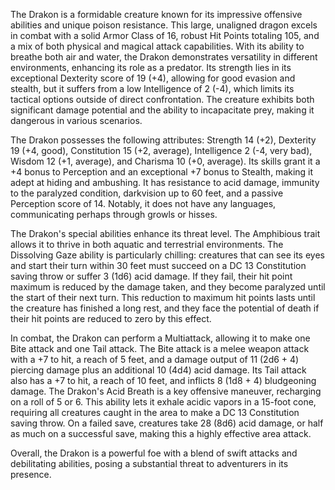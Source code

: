The Drakon is a formidable creature known for its impressive offensive abilities and unique poison resistance. This large, unaligned dragon excels in combat with a solid Armor Class of 16, robust Hit Points totaling 105, and a mix of both physical and magical attack capabilities. With its ability to breathe both air and water, the Drakon demonstrates versatility in different environments, enhancing its role as a predator. Its strength lies in its exceptional Dexterity score of 19 (+4), allowing for good evasion and stealth, but it suffers from a low Intelligence of 2 (-4), which limits its tactical options outside of direct confrontation. The creature exhibits both significant damage potential and the ability to incapacitate prey, making it dangerous in various scenarios.

The Drakon possesses the following attributes: Strength 14 (+2), Dexterity 19 (+4, good), Constitution 15 (+2, average), Intelligence 2 (-4, very bad), Wisdom 12 (+1, average), and Charisma 10 (+0, average). Its skills grant it a +4 bonus to Perception and an exceptional +7 bonus to Stealth, making it adept at hiding and ambushing. It has resistance to acid damage, immunity to the paralyzed condition, darkvision up to 60 feet, and a passive Perception score of 14. Notably, it does not have any languages, communicating perhaps through growls or hisses.

The Drakon's special abilities enhance its threat level. The Amphibious trait allows it to thrive in both aquatic and terrestrial environments. The Dissolving Gaze ability is particularly chilling: creatures that can see its eyes and start their turn within 30 feet must succeed on a DC 13 Constitution saving throw or suffer 3 (1d6) acid damage. If they fail, their hit point maximum is reduced by the damage taken, and they become paralyzed until the start of their next turn. This reduction to maximum hit points lasts until the creature has finished a long rest, and they face the potential of death if their hit points are reduced to zero by this effect.

In combat, the Drakon can perform a Multiattack, allowing it to make one Bite attack and one Tail attack. The Bite attack is a melee weapon attack with a +7 to hit, a reach of 5 feet, and a damage output of 11 (2d6 + 4) piercing damage plus an additional 10 (4d4) acid damage. Its Tail attack also has a +7 to hit, a reach of 10 feet, and inflicts 8 (1d8 + 4) bludgeoning damage. The Drakon's Acid Breath is a key offensive maneuver, recharging on a roll of 5 or 6. This ability lets it exhale acidic vapors in a 15-foot cone, requiring all creatures caught in the area to make a DC 13 Constitution saving throw. On a failed save, creatures take 28 (8d6) acid damage, or half as much on a successful save, making this a highly effective area attack.

Overall, the Drakon is a powerful foe with a blend of swift attacks and debilitating abilities, posing a substantial threat to adventurers in its presence.